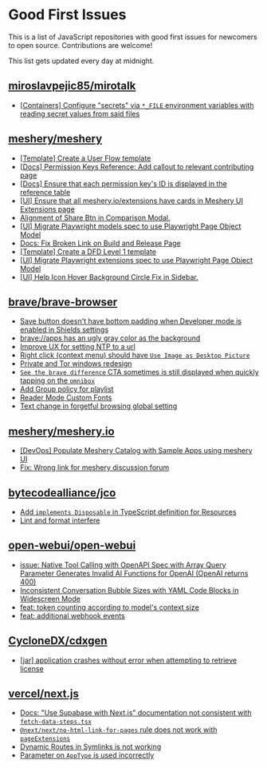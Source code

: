 # Good First Issues

This is a list of JavaScript repositories with good first issues for newcomers to open source. Contributions are welcome!

This list gets updated every day at midnight.

## [miroslavpejic85/mirotalk](https://github.com/miroslavpejic85/mirotalk)

- [[Containers] Configure "secrets" via `*_FILE` environment variables with reading secret values from said files](https://github.com/miroslavpejic85/mirotalk/issues/290)

## [meshery/meshery](https://github.com/meshery/meshery)

- [[Template] Create a User Flow template](https://github.com/meshery/meshery/issues/12456)
- [[Docs] Permission Keys Reference: Add callout to relevant contributing page](https://github.com/meshery/meshery/issues/15515)
- [[Docs] Ensure that each permission key's ID is displayed in the reference table](https://github.com/meshery/meshery/issues/15514)
- [[UI] Ensure that all meshery.io/extensions have cards in Meshery UI Extensions page](https://github.com/meshery/meshery/issues/13623)
- [Alignment of Share Btn in Comparison Modal.](https://github.com/meshery/meshery/issues/15173)
- [[UI] Migrate Playwright models spec to use Playwright Page Object Model](https://github.com/meshery/meshery/issues/15372)
- [Docs: Fix Broken Link on Build and Release Page](https://github.com/meshery/meshery/issues/15326)
- [[Template] Create a DFD Level 1 template](https://github.com/meshery/meshery/issues/12501)
- [[UI] Migrate Playwright extensions spec to use Playwright Page Object Model](https://github.com/meshery/meshery/issues/15373)
- [[UI] Help Icon Hover Background Circle Fix in Sidebar.](https://github.com/meshery/meshery/issues/15202)

## [brave/brave-browser](https://github.com/brave/brave-browser)

- [Save button doesn't have bottom padding when Developer mode is enabled in Shields settings](https://github.com/brave/brave-browser/issues/47782)
- [brave://apps has an ugly gray color as the background](https://github.com/brave/brave-browser/issues/25736)
- [Improve UX for setting NTP to a url](https://github.com/brave/brave-browser/issues/43302)
- [Right click (context menu) should have `Use Image as Desktop Picture`](https://github.com/brave/brave-browser/issues/7922)
- [Private and Tor windows redesign](https://github.com/brave/brave-browser/issues/37595)
- [`See the brave difference` CTA sometimes is still displayed when quickly tapping on the `omnibox`](https://github.com/brave/brave-browser/issues/48002)
- [Add Group policy for playlist](https://github.com/brave/brave-browser/issues/41428)
- [Reader Mode Custom Fonts](https://github.com/brave/brave-browser/issues/47598)
- [Text change in forgetful browsing global setting](https://github.com/brave/brave-browser/issues/30163)

## [meshery/meshery.io](https://github.com/meshery/meshery.io)

- [[DevOps] Populate Meshery Catalog with Sample Apps using meshery UI](https://github.com/meshery/meshery.io/issues/1699)
- [Fix: Wrong link for meshery discussion forum](https://github.com/meshery/meshery.io/issues/2292)

## [bytecodealliance/jco](https://github.com/bytecodealliance/jco)

- [Add `implements Disposable` in TypeScript definition for Resources](https://github.com/bytecodealliance/jco/issues/891)
- [Lint and format interfere](https://github.com/bytecodealliance/jco/issues/860)

## [open-webui/open-webui](https://github.com/open-webui/open-webui)

- [issue: Native Tool Calling with OpenAPI Spec with Array Query Parameter Generates Invalid AI Functions for OpenAI (OpenAI returns 400)](https://github.com/open-webui/open-webui/issues/14115)
- [Inconsistent Conversation Bubble Sizes with YAML Code Blocks in Widescreen Mode](https://github.com/open-webui/open-webui/issues/5975)
- [feat: token counting according to model's context size](https://github.com/open-webui/open-webui/issues/573)
- [feat: additional webhook events](https://github.com/open-webui/open-webui/issues/1240)

## [CycloneDX/cdxgen](https://github.com/CycloneDX/cdxgen)

- [[jar] application crashes without error when attempting to retrieve license](https://github.com/CycloneDX/cdxgen/issues/2058)

## [vercel/next.js](https://github.com/vercel/next.js)

- [Docs: "Use Supabase with Next.js" documentation not consistent with `fetch-data-steps.tsx`](https://github.com/vercel/next.js/issues/82218)
- [`@next/next/no-html-link-for-pages` rule does not work with `pageExtensions`](https://github.com/vercel/next.js/issues/53473)
- [Dynamic Routes in Symlinks is not working](https://github.com/vercel/next.js/issues/16660)
- [Parameter on `AppType` is used incorrectly](https://github.com/vercel/next.js/issues/42846)

